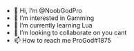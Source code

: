 - 👋 Hi, I’m @NoobGodPro
- 👀 I’m interested in Gamming
- 🌱 I’m currently learning Lua
- 💞️ I’m looking to collaborate on you cant
- 📫 How to reach me ProGod#1875

<!---
NoobGodPro/NoobGodPro is a ✨ special ✨ repository because its `README.md` (this file) appears on your GitHub profile.
You can click the Preview link to take a look at your changes.
--->
